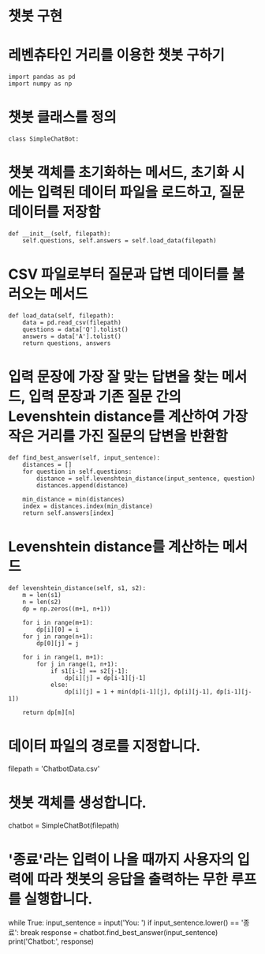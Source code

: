 # 챗봇 구현
# 레벤츄타인 거리를 이용한 챗봇 구하기

    import pandas as pd
    import numpy as np

# 챗봇 클래스를 정의
    class SimpleChatBot:
    
# 챗봇 객체를 초기화하는 메서드, 초기화 시에는 입력된 데이터 파일을 로드하고, 질문 데이터를 저장함
    def __init__(self, filepath):
        self.questions, self.answers = self.load_data(filepath)

   # CSV 파일로부터 질문과 답변 데이터를 불러오는 메서드
    def load_data(self, filepath):
        data = pd.read_csv(filepath)
        questions = data['Q'].tolist()
        answers = data['A'].tolist()
        return questions, answers

   # 입력 문장에 가장 잘 맞는 답변을 찾는 메서드, 입력 문장과 기존 질문 간의 Levenshtein distance를 계산하여 가장 작은 거리를 가진 질문의 답변을 반환함
    def find_best_answer(self, input_sentence):
        distances = []
        for question in self.questions:
            distance = self.levenshtein_distance(input_sentence, question)
            distances.append(distance)

        min_distance = min(distances)
        index = distances.index(min_distance)
        return self.answers[index]

   # Levenshtein distance를 계산하는 메서드
    def levenshtein_distance(self, s1, s2):
        m = len(s1)
        n = len(s2)
        dp = np.zeros((m+1, n+1))
       
        for i in range(m+1):
            dp[i][0] = i
        for j in range(n+1):
            dp[0][j] = j
       
        for i in range(1, m+1):
            for j in range(1, n+1):
                if s1[i-1] == s2[j-1]:
                    dp[i][j] = dp[i-1][j-1]
                else:
                    dp[i][j] = 1 + min(dp[i-1][j], dp[i][j-1], dp[i-1][j-1])
       
        return dp[m][n]

   # 데이터 파일의 경로를 지정합니다.
filepath = 'ChatbotData.csv'

   # 챗봇 객체를 생성합니다.
chatbot = SimpleChatBot(filepath)

   # '종료'라는 입력이 나올 때까지 사용자의 입력에 따라 챗봇의 응답을 출력하는 무한 루프를 실행합니다.
while True:
    input_sentence = input('You: ')
    if input_sentence.lower() == '종료':
        break
    response = chatbot.find_best_answer(input_sentence)
    print('Chatbot:', response)
